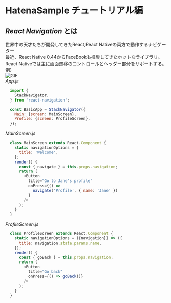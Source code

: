 # HatenaSample チュートリアル編  
## *React Navigation* とは  
 [React Navigation]:https://reactnavigation.org/ "React Navigation"  
 世界中の天才たちが開発してきたReact,React Nativeの両方で動作するナビゲーター  
最近、React Native 0.44からFaceBookも推奨してきたホットなライブラリ。  
React Nativeでは主に画面遷移のコントロールとヘッダー部分をサポートする。  
例）  
![GIF](https://reactnavigation.org/assets/iphone-stack.gif "サンプル")  
*App.js*  
```javascript
  import {  
    StackNavigator,  
  } from 'react-navigation';  

  const BasicApp = StackNavigator({  
    Main: {screen: MainScreen},  
    Profile: {screen: ProfileScreen},  
  });  
```
*MainScreen.js*  
```javascript
  class MainScreen extends React.Component {  
    static navigationOptions = {  
      title: 'Welcome',  
    };  
    render() {  
      const { navigate } = this.props.navigation;  
      return (  
        <Button  
          title="Go to Jane's profile"  
          onPress={() =>  
            navigate('Profile', { name: 'Jane' })  
          }  
        />  
      );  
    }  
  }  
```
*ProfileScreen.js*  
```javascript
  class ProfileScreen extends React.Component {  
    static navigationOptions = ({navigation}) => ({  
      title: navigation.state.params.name,  
    });  
    render() {  
      const { goBack } = this.props.navigation;  
      return (  
        <Button  
          title="Go back"  
          onPress={() => goBack()}  
        />  
      );  
    }  
  }  
```
